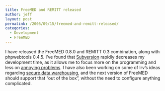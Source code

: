 ```yaml
---
title: FreeMED and REMITT released
author: jeff
layout: post
permalink: /2005/09/15/freemed-and-remitt-released/
categories:
  - Development
  - FreeMED
---
```


I have released the FreeMED 0.8.0 and REMITT 0.3 combination, along with phpwebtools 0.4.5. I’ve found that [Subversion][1] rapidly decreases my development time, as it allows me to focus more on the programming and less on [annoying problems][2]. I have also been working on some of Irv’s ideas regarding [secure data warehousing][3], and the next version of FreeMED should support that “out of the box”, without the need to configure anything complicated.

 [1]: https://subversion.apache.org/
 [2]: http://www.nongnu.org/cvs/
 [3]: http://www.linuxmednews.com/1126663803/index_html
